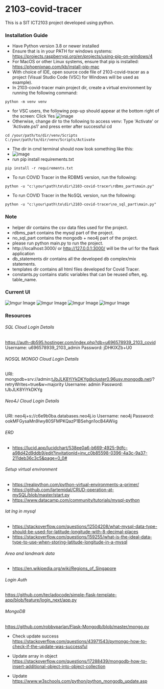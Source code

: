 # 2103-covid-tracer

This is a SIT ICT2103 project developed using python.

### Installation Guide
- Have Python version 3.8 or newer installed
- Ensure that is in your PATH for windows systems: https://projects.raspberrypi.org/en/projects/using-pip-on-windows/4
- For MacOS or other Linux systems, ensure that pip is installed: https://phoenixnap.com/kb/install-pip-mac
- With choice of IDE, open source code file of 2103-covid-tracer as a project (Visual Studio Code (VSC) for Windows will be used as example).
- In 2103-covid-tracer main project dir, create a virtual environment by running the following command:
```
python -m venv venv
```
- for VSC users, the following pop-up should appear at the bottom right of the screen: Click Yes
![image](https://user-images.githubusercontent.com/58392111/144270864-f30e1d59-5421-481d-b151-19e83a5a2649.png)
- Otherwise, change dir to the following to access venv: Type 'Activate' or 'Activate.ps1' and press enter after successful cd
```
cd /your/path/to/dir/venv/Scripts
C:/your/path/to/dir/venv/Scripts/Activate
```
- The dir in cmd terminal should now look something like this: 
- ![image](https://user-images.githubusercontent.com/58392111/144272311-04364b2e-00ce-4111-baa2-8b882308a638.png)
- run pip install requirements.txt
```
pip install -r requirements.txt
```
- To run COVID Tracer in the RDBMS version, run the following:
```
python -u "c:\your\path\to\dir\2103-covid-tracer\rdbms_part\main.py"
```
- To run COVID Tracer in the NoSQL version, run the following:
```
python -u "c:\your\path\to\dir\2103-covid-tracer\no_sql_part\main.py"
```
### Note
- helper dir contains the csv data files used for the project. 
- rdbms_part contains the mysql part of the project.
- no_sql_part contains the mongodb + neo4j part of the project.
- please run python main.py to run the project.
- http://localhost:3000/ or http://127.0.0.1:3000/ will be the url for the flask application
- db_statements dir contains all the developed db complex/mix statements.
- templates dir contains all html files developed for Covid Tracer.
- constants.py contains static variables that can be reused often, eg. table_name.

### Current UI

![Imgur Image](https://imgur.com/kOAcRKv.jpg)
![Imgur Image](https://imgur.com/0G08RBn.jpg)
![Imgur Image](https://imgur.com/ODLtOsn.jpg)
![Imgur Image](https://imgur.com/Zpiwab8.jpg)

### Resources

###### SQL Cloud Login Details

https://auth-db595.hostinger.com/index.php?db=u696578939_2103_covid
Username: u696578939_2103_admin
Password: jDHKIXZb+U0

###### NOSQL MONGO Cloud Login Details

URI: mongodb+srv://admin:tJbJLK8YiYkDKYg@cluster0.96usv.mongodb.net/?retryWrites=true&w=majority
Username: admin
Password: tJbJLK8YiYkDKYg

###### Neo4J Cloud Login Details

URI: neo4j+s://c6e9b0ba.databases.neo4j.io
Username: neo4j
Password: ookMFGysaMn9Iwy80SFMPKQazP1BSehgn1ocB4AWiig

###### ERD

- https://lucid.app/lucidchart/538ee0a6-b669-4925-9dfc-a98d42d9ddb9/edit?invitationId=inv_c0b85598-0396-4a3c-9a37-211deb36c3c5&page=0_0#

###### Setup virtual environment

- https://realpython.com/python-virtual-environments-a-primer/
- https://github.com/IartemidaI/CRUD-operation-at-mySQL/blob/master/start.py
- https://www.datacamp.com/community/tutorials/mysql-python

###### lat lng in mysql

- https://stackoverflow.com/questions/12504208/what-mysql-data-type-should-be-used-for-latitude-longitude-with-8-decimal-places
- https://stackoverflow.com/questions/159255/what-is-the-ideal-data-type-to-use-when-storing-latitude-longitude-in-a-mysql

###### Area and landmark data

- https://en.wikipedia.org/wiki/Regions_of_Singapore

###### Login Auth

https://github.com/tecladocode/simple-flask-template-app/blob/feature/login_next/app.py

###### MongoDB

https://github.com/robbyparlan/Flask-Mongodb/blob/master/mongo.py

- Check update success
  https://stackoverflow.com/questions/43971543/pymongo-how-to-check-if-the-update-was-successful

- Update array in object
  https://stackoverflow.com/questions/17288439/mongodb-how-to-insert-additional-object-into-object-collection

- Update
  https://www.w3schools.com/python/python_mongodb_update.asp
